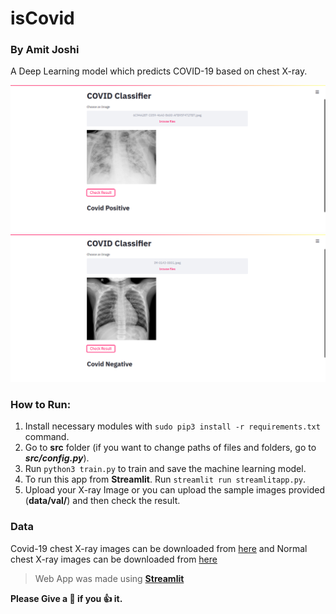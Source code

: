 # isCovid
### By Amit Joshi
A Deep Learning model which predicts COVID-19 based on chest X-ray.

<img src="src/img/screeneshot1.jpg?raw=true" width="1000">
<img src="src/img/screenshot2.jpg?raw=true" width="1000">

### How to Run:
1. Install necessary modules with `sudo pip3 install -r requirements.txt` command.
2. Go to __src__ folder (if you want to change paths of files and folders, go to _**src/config.py**_).
3. Run `python3 train.py` to train and save the machine learning model.
4. To run this app from **Streamlit**. Run `streamlit run streamlitapp.py`.
5. Upload your X-ray Image or you can upload the sample images provided (__data/val/__) and then check the result.

### Data
Covid-19 chest X-ray images can be downloaded from [here](https://github.com/ieee8023/covid-chestxray-dataset) and Normal chest X-ray images can be downloaded from [here](https://www.qmenta.com/covid-19-kaggle-chest-x-ray-normal/)

> Web App was made using [__Streamlit__](https://www.streamlit.io/)

__Please Give a :star2: if you :+1: it.__

